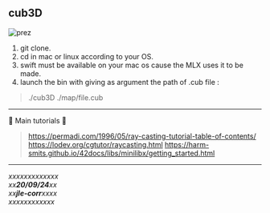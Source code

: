 cub3D
-

![prez](./720.gif)

1. git clone.
2. cd in mac or linux according to your OS.
3. swift must be available on your mac os cause the MLX uses it to be made.
4. launch the bin with giving as argument the path of .cub file :
>./cub3D ./map/file.cub

---

:exploding_head: Main tutorials :exploding_head:

> https://permadi.com/1996/05/ray-casting-tutorial-table-of-contents/ 
> https://lodev.org/cgtutor/raycasting.html
> https://harm-smits.github.io/42docs/libs/minilibx/getting_started.html

---


*xxxxxxxxxxxxx  
xx**20/09/24**xx  
xx**jle-corr**xxxx  
xxxxxxxxxxxx*  

